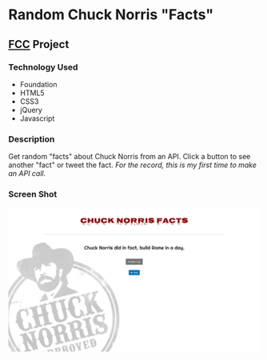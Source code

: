 # Random Chuck Norris "Facts"
## [FCC](https://freecodecamp.com) Project

### Technology Used
* Foundation
* HTML5
* CSS3
* jQuery
* Javascript

### Description
Get random "facts" about Chuck Norris from an API. Click a button to see another "fact" or tweet the fact. _For the record, this is my first time to make an API call._

### Screen Shot
![alt text](https://github.com/MichaelKeithM/images/blob/master/random-chuck-norris.jpg)
